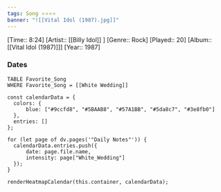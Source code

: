 ```yaml
---
tags: Song ⭐⭐⭐⭐ 
banner: "![[Vital Idol (1987).jpg]]"
---
```

[Time:: 8:24]
[Artist:: [[Billy Idol]] ]
[Genre:: Rock]
[Played:: 20]
[Album:: [[Vital Idol (1987)]]]
[Year:: 1987]
### Dates
````dataview
TABLE Favorite_Song
WHERE Favorite_Song = [[White Wedding]]
````

  ```dataviewjs
const calendarData = { 
	colors: { 
		blue: ["#9ccfd8", "#5BAAB8", "#57A1BB", "#5da8c7", "#3e8fb0"] 
	}, 
	entries: [] 
}; 

for (let page of dv.pages('"Daily Notes"')) { 
	calendarData.entries.push({ 
		date: page.file.name, 
		intensity: page["White_Wedding"]
	}); 
} 

renderHeatmapCalendar(this.container, calendarData);
```
